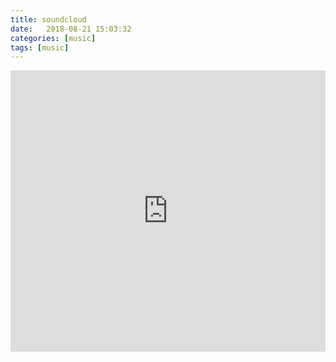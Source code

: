 ```yaml
---
title: soundcloud
date:   2018-08-21 15:03:32
categories: [music]
tags: [music]
---
```


<iframe width="100%" height="450" scrolling="no" frameborder="no" allow="autoplay" src="https://w.soundcloud.com/player/?url=https%3A//api.soundcloud.com/playlists/494902167&color=%23557382&auto_play=false&hide_related=false&show_comments=true&show_user=true&show_reposts=false&show_teaser=true"></iframe>






